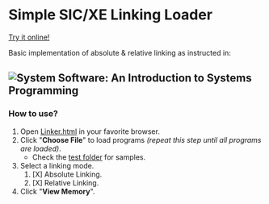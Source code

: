 Simple SIC/XE Linking Loader
===
[Try it online!](https://goblin80.github.io/SICXE-Machine-Linker-Loader/linker.html)

Basic implementation of absolute & relative linking as instructed in:

![System Software: An Introduction to Systems Programming](https://images-na.ssl-images-amazon.com/images/I/41ZDBBT7FEL.jpg)
---

### How to use?
1. Open [Linker.html](https://goblin80.github.io/SICXE-Machine-Linker-Loader/linker.html) in your favorite browser.
1. Click "**Choose File**" to load programs *(repeat this step until all programs are loaded)*.
	* Check the [test folder](/test) for samples.
1. Select a linking mode.
	1. [X] Absolute Linking.
	1. [X] Relative Linking.
1. Click "**View Memory**".
